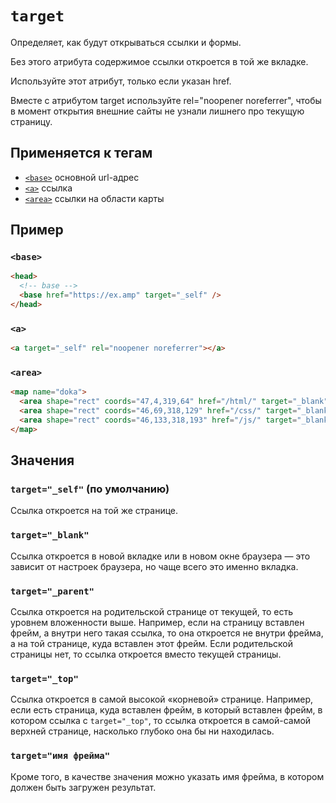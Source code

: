 # `target`

Определяет, как будут открываться ссылки и формы.

Без этого атрибута содержимое ссылки откроется в той же вкладке.

Используйте этот атрибут, только если указан href.

Вместе с атрибутом target используйте rel="noopener noreferrer", чтобы в момент открытия внешние сайты не узнали лишнего про текущую страницу.

## Применяется к тегам

- [`<base>`](../../TAGS/HEAD/base.md) основной url-адрес
- [`<a>`](../../TAGS/INLINE/a.md) ссылка
- [`<area>`](../../TAGS/MEDIA/area.md) ссылки на области карты

## Пример

### `<base>`

```html
<head>
  <!-- base -->
  <base href="https://ex.amp" target="_self" />
</head>
```

### `<a>`

```html
<a target="_self" rel="noopener noreferrer"></a>
```

### `<area>`

```html
<map name="doka">
  <area shape="rect" coords="47,4,319,64" href="/html/" target="_blank" alt="HTML" />
  <area shape="rect" coords="46,69,318,129" href="/css/" target="_blank" alt="CSS" />
  <area shape="rect" coords="46,133,318,193" href="/js/" target="_blank" alt="JS" />
</map>
```

## Значения

### `target="_self"` (по умолчанию)

Ссылка откроется на той же странице.

### `target="_blank"`

Ссылка откроется в новой вкладке или в новом окне браузера — это зависит от настроек браузера, но чаще всего это именно вкладка.

### `target="_parent"`

Ссылка откроется на родительской странице от текущей, то есть уровнем вложенности выше. Например, если на страницу вставлен фрейм, а внутри него такая ссылка, то она откроется не внутри фрейма, а на той странице, куда вставлен этот фрейм. Если родительской страницы нет, то ссылка откроется вместо текущей страницы.

### `target="_top"`

Ссылка откроется в самой высокой «корневой» странице. Например, если есть страница, куда вставлен фрейм, в который вставлен фрейм, в котором ссылка c `target="_top"`, то ссылка откроется в самой-самой верхней странице, насколько глубоко она бы ни находилась.

### `target="имя фрейма"`

Кроме того, в качестве значения можно указать имя фрейма, в котором должен быть загружен результат.
